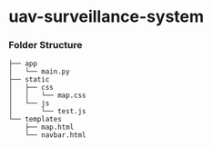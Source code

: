 # uav-surveillance-system

### Folder Structure
```
├── app
│   └── main.py
├── static
│   ├── css
│   │   └── map.css
│   └── js
│       └── test.js
└── templates
    ├── map.html
    └── navbar.html
``` 
